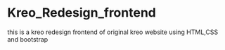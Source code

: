# Kreo_Redesign_frontend
this is a kreo redesign frontend of original kreo website using HTML,CSS and bootstrap
